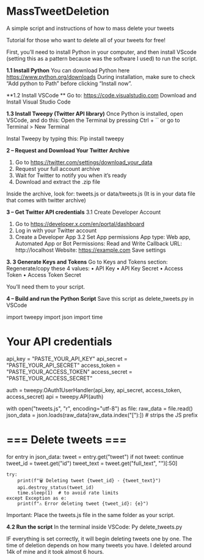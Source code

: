 # MassTweetDeletion
A simple script and instructions of how to mass delete your tweets

Tutorial for those who want to delete all of your tweets for free!

First, you’ll need to install Python in your computer, and then install VScode (setting this as a pattern because was the software I used) to run the script.

**1.1 Install Python**
You can download Python here
https://www.python.org/downloads
During installation, make sure to check “Add python to Path” before clicking “Install now”.

**1.2 Install VSCode **
Go to: https://code.visualstudio.com
Download and Install Visual Studio Code

**1.3 Install Tweepy (Twitter API library)**
Once Python is installed, open VSCode, and do this:
Open the Terminal by pressing Ctrl + `` or go to Terminal > New Terminal

Instal Tweepy by typing this:
Pip install tweepy

**2 – Request and Download Your Twitter Archive**
1.	Go to https://twitter.com/settings/download_your_data
2.	Request your full account archive
3.	Wait for Twitter to notify you when it’s ready
4.	Download and extract the .zip file

Inside the archive, look for:
tweets.js or data/tweets.js (It is in your data file that comes with twitter archive)

**3 – Get Twitter API credentials**
3.1 Create Developer Account
1. Go to https://developer.x.com/en/portal/dashboard
2. Log in with your Twitter account
3. Create a Developer App
3.2 Set App permissions
App type: Web app, Automated App or Bot
Permissions: Read and Write
Callback URL: http://localhost
Website: https://example.com
Save settings

**3. 3 Generate Keys and Tokens**
Go to Keys and Tokens section:
Regenerate/copy these 4 values:
•	API Key
•	API Key Secret
•	Access Token
•	Access Token Secret

You’ll need them to your script.

**4 – Build and run the Python Script**
Save this script as delete_tweets.py in VSCode

import tweepy
import json
import time

# Your API credentials
api_key = "PASTE_YOUR_API_KEY"
api_secret = "PASTE_YOUR_API_SECRET"
access_token = "PASTE_YOUR_ACCESS_TOKEN"
access_secret = "PASTE_YOUR_ACCESS_SECRET"

auth = tweepy.OAuth1UserHandler(api_key, api_secret, access_token, access_secret)
api = tweepy.API(auth)

with open("tweets.js", "r", encoding="utf-8") as file:
    raw_data = file.read()
    json_data = json.loads(raw_data[raw_data.index("["):])  # strips the JS prefix

# === Delete tweets ===
for entry in json_data:
    tweet = entry.get("tweet")
    if not tweet:
        continue
    tweet_id = tweet.get("id")
    tweet_text = tweet.get("full_text", "")[:50]

    try:
        print(f"🗑 Deleting tweet {tweet_id} - {tweet_text}")
        api.destroy_status(tweet_id)
        time.sleep(1)  # to avoid rate limits
    except Exception as e:
        print(f"⚠️ Error deleting tweet {tweet_id}: {e}")


Important: Place the tweets.js file in the same folder as your script.


**4.2	Run the script**
In the terminal inside VSCode:
Py delete_tweets.py

IF everything is set correctly, it will begin deleting tweets one by one.
The time of deletion depends on how many tweets you have. I deleted around 14k of mine and it took almost 6 hours.
